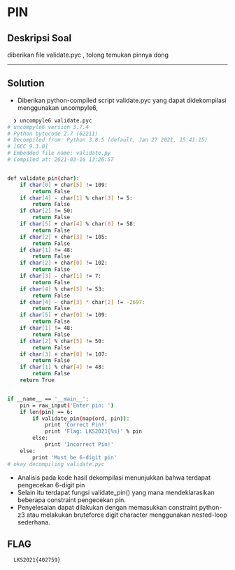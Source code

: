 # PIN
## Deskripsi Soal
diberikan file validate.pyc , tolong temukan pinnya dong

---

## Solution
- Diberikan python-compiled script validate.pyc yang dapat didekompilasi menggunakan uncompyle6,
```bash
  ❯ uncompyle6 validate.pyc
# uncompyle6 version 3.7.4
# Python bytecode 2.7 (62211)
# Decompiled from: Python 3.8.5 (default, Jan 27 2021, 15:41:15) 
# [GCC 9.3.0]
# Embedded file name: validate.py
# Compiled at: 2021-03-16 13:26:57


def validate_pin(char):
    if char[0] + char[5] != 109:
        return False
    if char[4] - char[1] % char[3] != 5:
        return False
    if char[2] != 50:
        return False
    if char[5] + char[4] % char[0] != 58:
        return False
    if char[2] + char[3] != 105:
        return False
    if char[1] != 48:
        return False
    if char[2] + char[0] != 102:
        return False
    if char[3] - char[1] != 7:
        return False
    if char[4] % char[5] != 53:
        return False
    if char[4] - char[3] * char[2] != -2697:
        return False
    if char[5] + char[0] != 109:
        return False
    if char[1] != 48:
        return False
    if char[2] % char[5] != 50:
        return False
    if char[3] + char[0] != 107:
        return False
    if char[1] % char[4] != 48:
        return False
    return True


if __name__ == '__main__':
    pin = raw_input('Enter pin: ')
    if len(pin) == 6:
        if validate_pin(map(ord, pin)):
            print 'Correct Pin!'
            print 'Flag: LKS2021{%s}' % pin
        else:
            print 'Incorrect Pin!'
    else:
        print 'Must be 6-digit pin'
# okay decompiling validate.pyc
```
- Analisis pada kode hasil dekompilasi menunjukkan bahwa terdapat pengecekan 6-digit pin
- Selain itu terdapat fungsi validate_pin() yang mana mendeklarasikan beberapa constraint pengecekan pin.
- Penyelesaian dapat dilakukan dengan memasukkan constraint python-z3 atau melakukan bruteforce digit character menggunakan nested-loop sederhana.
## FLAG
```bash
  LKS2021{402759}
```